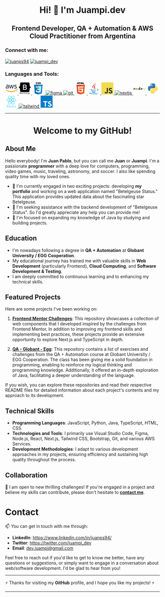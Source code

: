 <h1 align="center">Hi! 👋 I'm Juampi.dev</h1>
<h2 align="center">Frontend Developer, QA + Automation & AWS Cloud Practitioner from Argentina</h2>

<h3 align="left">Connect with me:</h3>
<p align="left">
<a href="https://linkedin.com/in/juanps94" target="blank"><img align="center" src="https://raw.githubusercontent.com/rahuldkjain/github-profile-readme-generator/master/src/images/icons/Social/linked-in-alt.svg" alt="juanps94" height="30" width="40" /></a>
<a href="https://twitter.com/juampi_dev" target="blank"><img align="center" src="https://raw.githubusercontent.com/rahuldkjain/github-profile-readme-generator/master/src/images/icons/Social/twitter.svg" alt="juampi_dev" height="30" width="40" /></a>
</p>

<h3 align="left">Languages and Tools:</h3>
<p align="left"> <a href="https://aws.amazon.com" target="_blank" rel="noreferrer"> <img src="https://raw.githubusercontent.com/devicons/devicon/master/icons/amazonwebservices/amazonwebservices-original-wordmark.svg" alt="aws" width="40" height="40"/> </a> <a href="https://getbootstrap.com" target="_blank" rel="noreferrer"> <img src="https://raw.githubusercontent.com/devicons/devicon/master/icons/bootstrap/bootstrap-plain-wordmark.svg" alt="bootstrap" width="40" height="40"/> </a> <a href="https://www.w3schools.com/css/" target="_blank" rel="noreferrer"> <img src="https://raw.githubusercontent.com/devicons/devicon/master/icons/css3/css3-original-wordmark.svg" alt="css3" width="40" height="40"/> </a> <a href="https://www.figma.com/" target="_blank" rel="noreferrer"> <img src="https://www.vectorlogo.zone/logos/figma/figma-icon.svg" alt="figma" width="40" height="40"/> </a> <a href="https://git-scm.com/" target="_blank" rel="noreferrer"> <img src="https://www.vectorlogo.zone/logos/git-scm/git-scm-icon.svg" alt="git" width="40" height="40"/> </a> <a href="https://www.w3.org/html/" target="_blank" rel="noreferrer"> <img src="https://raw.githubusercontent.com/devicons/devicon/master/icons/html5/html5-original-wordmark.svg" alt="html5" width="40" height="40"/> </a> <a href="https://www.java.com" target="_blank" rel="noreferrer"> <img src="https://raw.githubusercontent.com/devicons/devicon/master/icons/java/java-original.svg" alt="java" width="40" height="40"/> </a> <a href="https://developer.mozilla.org/en-US/docs/Web/JavaScript" target="_blank" rel="noreferrer"> <img src="https://raw.githubusercontent.com/devicons/devicon/master/icons/javascript/javascript-original.svg" alt="javascript" width="40" height="40"/> </a> <a href="https://nextjs.org/" target="_blank" rel="noreferrer"> <img src="https://cdn.worldvectorlogo.com/logos/nextjs-2.svg" alt="nextjs" width="40" height="40"/> </a> <a href="https://nodejs.org" target="_blank" rel="noreferrer"> <img src="https://raw.githubusercontent.com/devicons/devicon/master/icons/nodejs/nodejs-original-wordmark.svg" alt="nodejs" width="40" height="40"/> </a> <a href="https://www.python.org" target="_blank" rel="noreferrer"> <img src="https://raw.githubusercontent.com/devicons/devicon/master/icons/python/python-original.svg" alt="python" width="40" height="40"/> </a> <a href="https://reactjs.org/" target="_blank" rel="noreferrer"> <img src="https://raw.githubusercontent.com/devicons/devicon/master/icons/react/react-original-wordmark.svg" alt="react" width="40" height="40"/> </a> <a href="https://tailwindcss.com/" target="_blank" rel="noreferrer"> <img src="https://www.vectorlogo.zone/logos/tailwindcss/tailwindcss-icon.svg" alt="tailwind" width="40" height="40"/> </a> <a href="https://www.typescriptlang.org/" target="_blank" rel="noreferrer"> <img src="https://raw.githubusercontent.com/devicons/devicon/master/icons/typescript/typescript-original.svg" alt="typescript" width="40" height="40"/> </a> </p>


-----------------------------------

<h1 align="center">Welcome to my GitHub!</h1>

## About Me

Hello everybody! I'm **Juan Pablo**, but you can call me **Juan** or **Juampi**. I'm a passionate **programmer** with a deep love for computers, programming, video games, music, traveling, astronomy, and soccer. I also like spending quality time with my loved ones.

- 🔭 I'm currently engaged in two exciting projects: developing **my portfolio** and working on a web application named "Betelgeuse Status." This application provides updated data about the fascinating star Betelgeuse.
- 🤔 I'm seeking assistance with the backend development of "Betelgeuse Status". So I'd greatly appreciate any help you can provide me!
- 🌱 I'm focused on expanding my knowledge of Java by studying and building projects.

## Education

- I'm nowadays following a degree in **QA + Automation** at **Globant University / EGG Cooperation**.
- My educational journey has trained me with valuable skills in **Web Development** (particularly Frontend), **Cloud Computing**, and **Software Development & Testing**.
- I am deeply committed to continuous learning and to enhancing my technical skills.

## Featured Projects

Here are some projects I've been working on:

1. **[Frontend Mentor Challenges](https://github.com/juan-ps/frontend-mentor-challenges)**: This repository showcases a collection of web components that I developed inspired by the challenges from Frontend Mentor. In addition to improving my frontend skills and implementing best practices, these projects provide an extensive opportunity to explore Next.js and TypeScript in depth.

2. **[QA - Globant - Egg](https://github.com/juan-ps/qaGlobantEgg)**: This repository contains a list of exercises and challenges from the QA + Automation course at Globant University / EGG Cooperation. The class has been giving me a solid foundation in programming, enabling to reinforce my logical thinking and programming knowledge. Additionally, it offered an in-depth exploration of Java, facilitating a deeper understanding of the language.

If you wish, you can explore these repositories and read their respective README files for detailed information about each project's contents and my approach to its development.

## Technical Skills

- **Programming Languages**: JavaScript, Python, Java, TypeScript, HTML, CSS.
- **Technologies and Tools**: I primarily use Visual Studio Code, Figma, Node.js, React, Next.js, Tailwind CSS, Bootstrap, Git, and various AWS Services.
- **Development Methodologies**: I adapt to various development approaches in my projects, ensuring efficiency and sustaining high quality throughout the process.

## Collaboration

👯 I am open to new thrilling challenges! If you're engaged in a project and believe my skills can contribute, please don't hesitate to **[contact me](mailto:dev.juampi@gmail.com)**.

# **Contact**

📫 You can get in touch with me through:


- **LinkedIn**: https://www.linkedin.com/in/juanps94/
- **Twitter**: https://twitter.com/juampi_dev
- **Email**: dev.juampi@gmail.com

Feel free to reach out if you'd like to get to know me better, have any questions or suggestions, or simply want to engage in a conversation about web/software development. I'd be glad to hear from you!

------------------------

⚡ Thanks for visiting my **GitHub** profile, and I hope you like my projects! ⚡

------------------------
